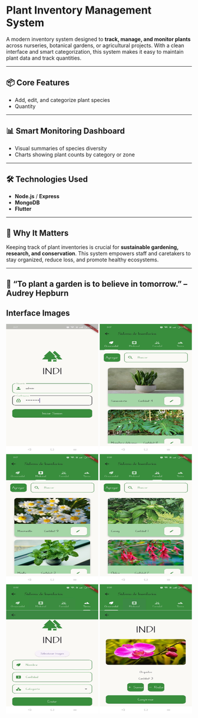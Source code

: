 # Plant Inventory Management System 

A modern inventory system designed to **track, manage, and monitor plants** across nurseries, botanical gardens, or agricultural projects. With a clean interface and smart categorization, this system makes it easy to maintain plant data and track quantities.

---

## 📦 Core Features

- Add, edit, and categorize plant species  
- Quantity  

---

## 📊 Smart Monitoring Dashboard

- Visual summaries of species diversity  
- Charts showing plant counts by category or zone  

---

## 🛠️ Technologies Used

- **Node.js** / **Express**  
- **MongoDB**
- **Flutter**

---

## 🌿 Why It Matters

Keeping track of plant inventories is crucial for **sustainable gardening, research, and conservation**. This system empowers staff and caretakers to stay organized, reduce loss, and promote healthy ecosystems.

---

## 📗 “To plant a garden is to believe in tomorrow.” – Audrey Hepburn

## Interface Images

<img src="Interface_Images/image1.jpeg" alt="Alt text" width="250" height="350"/>
<img src="Interface_Images/image2.jpeg" alt="Alt text" width="250" height="350"/>
<img src="Interface_Images/image3.jpeg" alt="Alt text" width="250" height="350"/>
<img src="Interface_Images/image4.jpeg" alt="Alt text" width="250" height="350"/>
<img src="Interface_Images/image5.jpeg" alt="Alt text" width="250" height="350"/>
<img src="Interface_Images/image6.jpeg" alt="Alt text" width="250" height="350"/>
